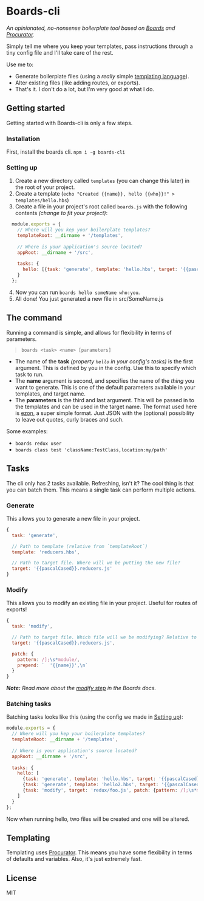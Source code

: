 # Boards-cli

_An opinionated, no-nonsense boilerplate tool based on [Boards](www.npmjs.com/package/boards) and [Procurator](https://www.npmjs.com/package/procurator)._

Simply tell me where you keep your templates, pass instructions through a tiny config file and I'll take care of the rest.

Use me to:

  - Generate boilerplate files (using a _really_ simple [templating language](https://www.npmjs.com/package/procurator)).
- Alter existing files (like adding routes, or exports).
- That's it. I don't do a lot, but I'm very good at what I do.

## Getting started

Getting started with Boards-cli is only a few steps.

### Installation

First, install the boards cli. `npm i -g boards-cli`

### Setting up

1. Create a new directory called `templates` (you can change this later) in the root of your project.
2. Create a template (`echo "Created {{name}}, hello {{who}}!" > templates/hello.hbs`)
3. Create a file in your project's root called `boards.js` with the following contents _(change to fit your project)_:

  ```js
    module.exports = {
      // Where will you kep your boilerplate templates?
      templateRoot: __dirname + '/templates',
      
      // Where is your application's source located?
      appRoot: __dirname + '/src',
    
      tasks: {
        hello: [{task: 'generate', template: 'hello.hbs', target: '{{pascalCased}}.js'}]
      }
    };
  ```

4. Now you can run `boards hello someName who:you`.
5. All done! You just generated a new file in src/SomeName.js

## The command

Running a command is simple, and allows for flexibility in terms of parameters.

> `boards <task> <name> [parameters]`

* The name of the **task** _(property `hello` in your config's tasks)_ is the first argument. This is defined by you in the config. Use this to specify which task to run.
* The **name** argument is second, and specifies the name of the _thing_ you want to generate. This is one of the default parameters available in your templates, and target name.
* The **parameters** is the third and last argument. This will be passed in to the templates and can be used in the target name. The format used here is [ezon](https://www.npmjs.com/package/ezon), a super simple format. Just JSON with the (optional) possibility to leave out quotes, curly braces and such.

Some examples:

* `boards redux user`
* `boards class test 'className:TestClass,location:my/path'`

## Tasks

The cli only has 2 tasks available. Refreshing, isn't it?
The cool thing is that you can batch them. This means a single task can perform multiple actions.

### Generate

This allows you to generate a new file in your project.

```js
{
  task: 'generate',

  // Path to template (relative from `templateRoot`)
  template: 'reducers.hbs',

  // Path to target file. Where will we be putting the new file?
  target: '{{pascalCased}}.reducers.js'
}
```

### Modify

This allows you to modify an existing file in your project. Useful for routes of exports!

```js
{
  task: 'modify',

  // Path to target file. Which file will we be modifying? Relative to appRoot.
  target: '{{pascalCased}}.reducers.js',

  patch: {
    pattern: /];\s*module/,
    prepend: `  '{{name}}',\n`
  }
}
```

_**Note:** Read more about the [modify step](https://github.com/SpoonX/boards#modify) in the Boards docs._

### Batching tasks

Batching tasks looks like this (using the config we made in [Setting up](#setting-up)):

```js
module.exports = {
  // Where will you kep your boilerplate templates?
  templateRoot: __dirname + '/templates',
  
  // Where is your application's source located?
  appRoot: __dirname + '/src',
  
  tasks: {
    hello: [
      {task: 'generate', template: 'hello.hbs', target: '{{pascalCased}}.js'},
      {task: 'generate', template: 'hello2.hbs', target: '{{pascalCased}}2.js'},
      {task: 'modify', target: 'redux/foo.js', patch: {pattern: /];\s*module/, prepend: `  '{{name}}',\n`}},
    ]
  }
};
```

Now when running hello, two files will be created and one will be altered.

## Templating

Templating uses [Procurator](https://www.npmjs.com/package/procurator). This means you have some flexibility in terms of defaults and variables. Also, it's just extremely fast.

## License

MIT
